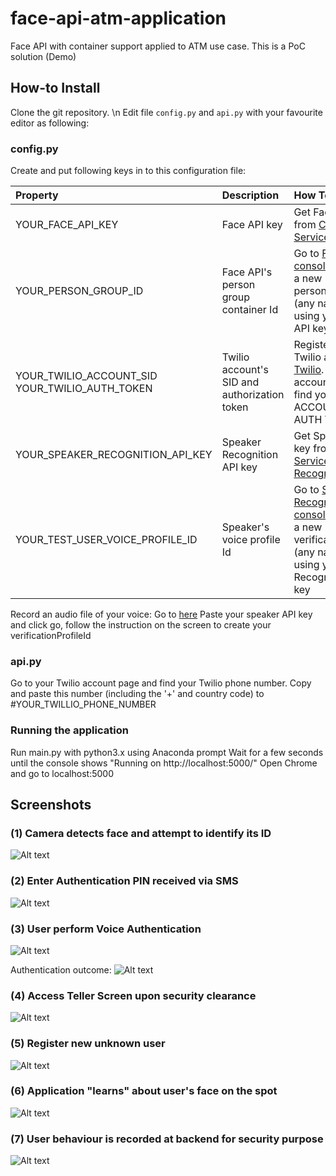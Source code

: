 # face-api-atm-application
Face API with container support applied to ATM use case. This is a PoC solution (Demo)


## How-to Install

Clone the git repository. \n
Edit file ``config.py`` and ``api.py`` with your favourite editor as following:

### config.py
Create and put following keys in to this configuration file:

| Property        | Description |How To  |
|:------------- |:-------------|:-----|
|YOUR_FACE_API_KEY| Face API key |Get Face API key from [Cognitive Service Face API](https://azure.microsoft.com/en-us/try/cognitive-services/?api=face-api)|
|YOUR_PERSON_GROUP_ID      | Face API's person group container Id      |Go to [Face API test console](https://westus.dev.cognitive.microsoft.com/docs/services/563879b61984550e40cbbe8d/operations/563879b61984550f30395244/console) and create a new personGroupId (any name will do) using your Face API key |
|YOUR_TWILIO_ACCOUNT_SID YOUR_TWILIO_AUTH_TOKEN | Twilio account's SID and authorization token | Register a trial Twilio account at [Twilio](http://www.twilio.com). Go to account page and find your ACCOUNT SID and AUTH TOKEN |
|YOUR_SPEAKER_RECOGNITION_API_KEY| Speaker Recognition API key | Get Speaker API key from [Cognitive Service Speaker Recognition API](https://azure.microsoft.com/en-us/services/cognitive-services/speaker-recognition/) |
|YOUR_TEST_USER_VOICE_PROFILE_ID| Speaker's voice profile Id | Go to [Speaker Recognition test console](https://westus.dev.cognitive.microsoft.com/docs/services/563309b6778daf02acc0a508/operations/56406930e597ed20c8d8549d/console) and create a new verificationProfileId (any name will do) using your Speaker Recognition API key|

Record an audio file of your voice:
Go to [here](https://rposbo.github.io/speaker-recognition-api/)
Paste your speaker API key and click go, follow the instruction on the screen to create your verificationProfileId

### api.py
Go to your Twilio account page and find your Twilio phone number.
Copy and paste this number (including the '+' and country code) to #YOUR_TWILLIO_PHONE_NUMBER

### Running the application
Run main.py with python3.x using Anaconda prompt
Wait for a few seconds until the console shows "Running on http://localhost:5000/"
Open Chrome and go to localhost:5000



## Screenshots

### (1) Camera detects face and attempt to identify its ID
![Alt text](/screenshot/note1.jpg?raw=true)

### (2) Enter Authentication PIN received via SMS
![Alt text](/screenshot/note2.jpg?raw=true)

### (3) User perform Voice Authentication
![Alt text](/screenshot/note3.jpg?raw=true)

Authentication outcome:
![Alt text](/screenshot/voice_auth_outcome.png?raw=true)

### (4) Access Teller Screen upon security clearance
![Alt text](/screenshot/note4.jpg?raw=true)

### (5) Register new unknown user 
![Alt text](/screenshot/note5.jpg?raw=true)

### (6) Application "learns" about user's face on the spot
![Alt text](/screenshot/note6.jpg?raw=true)

### (7) User behaviour is recorded at backend for security purpose
![Alt text](/screenshot/face_recording.png?raw=true)
